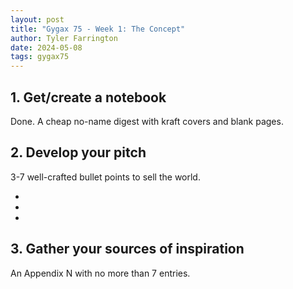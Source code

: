 ```yaml
---
layout: post
title: "Gygax 75 - Week 1: The Concept"
author: Tyler Farrington
date: 2024-05-08
tags: gygax75
---
```


## 1. Get/create a notebook

Done. A cheap no-name digest with kraft covers and blank pages.

## 2. Develop your pitch

3-7 well-crafted bullet points to sell the world.

- 
- 
- 

## 3. Gather your sources of inspiration

An Appendix N with no more than 7 entries.

